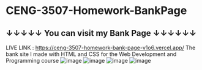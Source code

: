 # CENG-3507-Homework-BankPage
## ↓↓↓↓↓ You can visit my Bank Page ↓↓↓↓↓↓
LIVE LINK : https://ceng-3507-homework-bank-page-v1o6.vercel.app/
 The bank site I made with HTML and CSS for the Web Development and Programming course
![image](https://github.com/user-attachments/assets/c3a2c1dc-7e54-43c7-aa97-54e9632f8395)
![image](https://github.com/user-attachments/assets/4983c7f6-6e28-4b7a-9cf9-92eab5b1348f)
![image](https://github.com/user-attachments/assets/8051343b-31ee-485b-a8a1-ccbef2d2a91d)
![image](https://github.com/user-attachments/assets/637b63da-d776-405d-b53f-0c60d30691fc)

